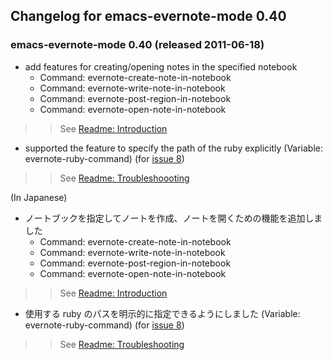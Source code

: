 ## Changelog for emacs-evernote-mode 0.40 ##

### **emacs-evernote-mode 0.40** (released 2011-06-18) ###

  * add features for creating/opening notes in the specified notebook
    * Command: evernote-create-note-in-notebook
    * Command: evernote-write-note-in-notebook
    * Command: evernote-post-region-in-notebook
    * Command: evernote-open-note-in-notebook
> > See <a href='http://emacs-evernote-mode.googlecode.com/svn/branches/0_40/doc/readme_en.html'>Readme: Introduction</a>
  * supported the feature to specify the path of the ruby explicitly (Variable: evernote-ruby-command) (for [issue 8](https://code.google.com/p/emacs-evernote-mode/issues/detail?id=8))
> > See <a href='http://emacs-evernote-mode.googlecode.com/svn/branches/0_40/doc/readme_en.html'>Readme: Troubleshoooting</a>

(In Japanese)

  * ノートブックを指定してノートを作成、ノートを開くための機能を追加しました
    * Command: evernote-create-note-in-notebook
    * Command: evernote-write-note-in-notebook
    * Command: evernote-post-region-in-notebook
    * Command: evernote-open-note-in-notebook
> > See <a href='http://emacs-evernote-mode.googlecode.com/svn/branches/0_40/doc/readme_ja.html'>Readme: Introduction</a>
  * 使用する ruby のパスを明示的に指定できるようにしました (Variable: evernote-ruby-command) (for [issue 8](https://code.google.com/p/emacs-evernote-mode/issues/detail?id=8))
> > See <a href='http://emacs-evernote-mode.googlecode.com/svn/branches/0_40/doc/readme_ja.html'>Readme: Troubleshooting</a>